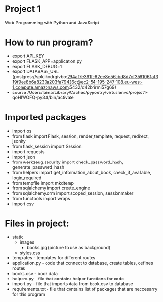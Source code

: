# Project 1

Web Programming with Python and JavaScript

# How to run program?
- export API_KEY
- export FLASK_APP=application.py 
- export FLASK_DEBUG=1
- export DATABASE_URL (postgres://spkjihodrgivbo:294af7e391fe62ee8e56cbd8d7cf3561061af319f9ee8b6a8230a203fa79426c@ec2-54-195-247-108.eu-west-1.compute.amazonaws.com:5432/d42brirmi57g69)
- source /Users/laima/Library/Caches/pypoetry/virtualenvs/project1-qoHIWOFQ-py3.8/bin/activate

# Imported packages
- import os
- from flask import Flask, session, render_template, request, redirect, jsonify
- from flask_session import Session
- import requests
- import json
- from werkzeug.security import check_password_hash, generate_password_hash
- from helpers import get_information_about_book, check_if_available, login_required
- from tempfile import mkdtemp
- from sqlalchemy import create_engine
- from sqlalchemy.orm import scoped_session, sessionmaker
- from functools import wraps
- import csv

# Files in project:
- static
    - images
        -  books.jpg (picture to use as background)
    - styles.css
- templates - templates for different routes
- application.py - code that connect to database, create tables, defines routes
- books.csv - book data
- helpers.py - file that contains helper functions for code
- import.py - file that imports data from book.csv to database
- requirements.txt - file that contains list of packages that are neccesarry for this program